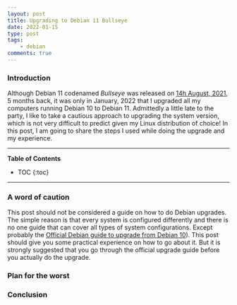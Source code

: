 ```yaml
---
layout: post
title: Upgrading to Debian 11 Bullseye
date: 2022-01-15
type: post
tags:
    - debian
comments: true
---
```

### Introduction
Although Debian 11 codenamed *Bullseye* was released on
[14h August, 2021](https://www.debian.org/releases/bullseye/), 5 months back,
it was only in January, 2022 that I upgraded all my computers running
Debian 10 to Debian 11.
Admittedly a little late to the party, I like to take a cautious approach to
upgrading the system version, which is not very difficult to predict given my
Linux distribution of choice!
In this post, I am going to share the steps I used while doing the upgrade and
my experience.

---
**Table of Contents**
* TOC
{:toc}
---

### A word of caution
This post should not be considered a guide on how to do Debian upgrades.
The simple reason is that every system is configured differently and there is
no one guide that can cover all types of system configurations.
Except probably the
[Official Debian guide to upgrade from Debian 10](https://www.debian.org/releases/bullseye/amd64/release-notes/ch-upgrading.en.html)).
This post should give you some practical experience on how to go about it.
But it is strongly suggested that you go through the official upgrade guide
before you actually do the upgrade.

### Plan for the worst

### 


### Conclusion
